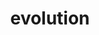 ---
layout: basic
images: evolution.png
thumbnail: evolution.png
title: evolution
col-width: 3
img-col-width: 2
---